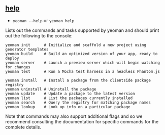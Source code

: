 
## <a href="#help" name="help">help</a>

* `yeoman --help` or `yeoman help`

Lists out the commands and tasks supported by yeoman and should print out the following to the console:

```shell
yeoman init      # Initialize and scaffold a new project using generator templates
yeoman build     # Build an optimized version of your app, ready to deploy
yeoman server    # Launch a preview server which will begin watching for changes
yeoman test      # Run a Mocha test harness in a headless Phantom.js

yeoman install   # Install a package from the clientside package registry
yeoman uninstall # Uninstall the package
yeoman update    # Update a package to the latest version
yeoman list      # List the packages currently installed
yeoman search    # Query the registry for matching package names
yeoman lookup    # Look up info on a particular package
```

Note that commands may also support additional flags and so we recommend consulting the documentation for specific commands for the complete details.